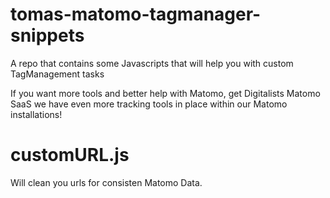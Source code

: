 # tomas-matomo-tagmanager-snippets
A repo that contains some Javascripts that will help you with custom TagManagement tasks

If you want more tools and better help with Matomo, get Digitalists Matomo SaaS we have even more tracking tools in place within our Matomo installations!

# customURL.js 
Will clean you urls for consisten Matomo Data.
